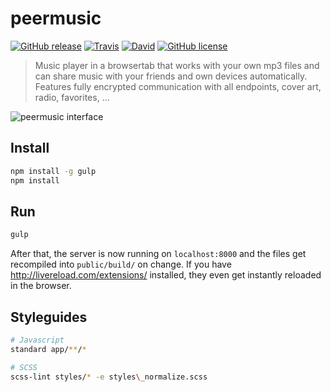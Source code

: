 # peermusic

[![GitHub release](https://img.shields.io/github/release/peermusic/desktop.svg?style=flat-square)](https://github.com/peermusic/desktop/releases)
[![Travis](https://img.shields.io/travis/peermusic/desktop/master.svg?style=flat-square)](https://travis-ci.org/peermusic/desktop)
[![David](https://img.shields.io/david/peermusic/desktop.svg?style=flat-square)]()
[![GitHub license](https://img.shields.io/github/license/peermusic/desktop.svg?style=flat-square)](https://github.com/peermusic/desktop/blob/master/LICENSE)

> Music player in a browsertab that works with your own mp3 files and can share music with your friends and own devices automatically. Features fully encrypted communication with all endpoints, cover art, radio, favorites, ...

![peermusic interface](http://i.imgur.com/6K1W5mQ.png)

## Install

```sh
npm install -g gulp
npm install
```

## Run

```sh
gulp
```

After that, the server is now running on `localhost:8000` and the files get recompiled into `public/build/` on change. 
If you have http://livereload.com/extensions/ installed, they even get instantly reloaded in the browser.

## Styleguides

```sh
# Javascript
standard app/**/*

# SCSS
scss-lint styles/* -e styles\_normalize.scss
```
